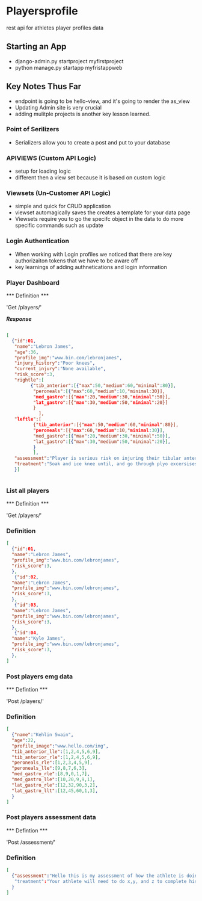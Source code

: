 # Playersprofile 
rest api for athletes player profiles data

## Starting an App
- django-admin.py startproject myfirstproject
- python manage.py startapp myfristappweb

## Key Notes Thus Far
- endpoint is going to be hello-view, and it's going to render the as_view
- Updating Admin site is very crucial 
- adding mulitple projects is another key lesson learned.

### Point of Serilizers 
- Serializers allow you to create a post and put to your database 

### APIVIEWS (Custom API Logic)
- setup for loading logic 
- different then a view set because it is based on custom logic

### Viewsets (Un-Customer API Logic)
- simple and quick for CRUD application
- viewset automagically saves the creates a template for your data page 
- Viewsets require you to go the specifc object in the data to do more specific commands such as update


### Login Authentication
- When working with Login profiles we noticed that there are key authorizaiton tokens that we have to be aware off 
- key learnings of adding authnetications and login information


### Player Dashboard 

*** Definition ***

'Get /players/<id>'

***Response***

``` json

[
  {"id":01,
   "name":"Lebron James",
   "age":36,
   "profile_img":"www.bin.com/lebronjames",
   "injury_history":"Poor knees",
   "current_injury":"None available",
   "risk_score":3,
   "rightle":[
         {"tib_anterior":[{"max":50,"medium":60,"minimal":80}],
          "peroneals":[{"max":60,"medium":10,"minimal:30}],
          "med_gastro":[{"max":20,"medium":30,"minimal":50}],
          "lat_gastro":[{"max":30,"medium":50,"minimal":20}]
          }
            ],
   "leftle":[
          {"tib_anterior":[{"max":50,"medium":60,"minimal":80}],
          "peroneals":[{"max":60,"medium":10,"minimal:30}],
          "med_gastro":[{"max":20,"medium":30,"minimal":50}],
          "lat_gastro":[{"max":30,"medium":50,"minimal":20}],
          }
          ],
   "assessment":"Player is serious risk on injuring their tibular anterior",
   "treatment":"Soak and ice knee until, and go through plyo excersises"
   }]
   
  ```
  ### List all players
  
  *** Definition ***

'Get /players/'

### Definition
  
  ``` json 
  [
    {"id":01,
    "name":"Lebron James",
    "profile_img":"www.bin.com/lebronjames",
    "risk_score":3,
    },
     {"id":02,
    "name":"Lebron James",
    "profile_img":"www.bin.com/lebronjames",
    "risk_score":3,
    },
     {"id":03,
    "name":"Lebron James",
    "profile_img":"www.bin.com/lebronjames",
    "risk_score":3,
    },
     {"id":04,
    "name":"Kyle James",
    "profile_img":"www.bin.com/lebronjames",
    "risk_score":3,
    },
  ]
```
### Post players emg data 

*** Defintion ***

'Post /players/<id>'
  
### Definition

``` json
[
  {"name":"Kehlin Swain",
  "age":22,
  "profile_image":"www.hello.com/img",
  "tib_anterior_lle":[1,2,4,5,6,9],
  "tib_anterior_rle":[1,2,4,5,6,9],
  "peroneals_rle":[1,2,3,4,5,9],
  "peroneals_lle":[9,8,7,6,3],
  "med_gastro_rle":[8,9,0,1,7],
  "med_gastro_lle":[10,20,9,9,1],
  "lat_gastro_rle":[12,32,90,3,2],
  "lat_gastro_llt":[12,45,60,1,3],
  }
]
```

### Post players assessment data 

*** Defintion ***

'Post /assessment/<id>'
  
### Definition

``` json
[
  {"assessment":"Hello this is my assessment of how the athlete is doing in his trials"
   "treatment":"Your athlete will need to do x,y, and z to complete his next actions"
  }
]

